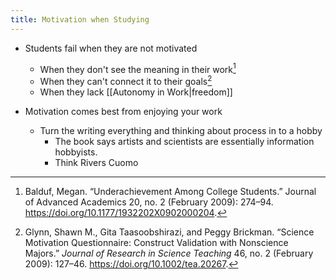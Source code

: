 ```yaml
---
title: Motivation when Studying
---
```


- Students fail when they are not motivated
    - When they don't see the meaning in their work[^1]
    - When they can't connect it to their goals[^2]
    - When they lack [[Autonomy in Work|freedom]]

- Motivation comes best from enjoying your work
    - Turn the writing everything and thinking about process in to a hobby
        - The book says artists and scientists are essentially information hobbyists.
        - Think Rivers Cuomo

[^1]: Balduf, Megan. “Underachievement Among College Students.” Journal of Advanced Academics 20, no. 2 (February 2009): 274–94. <https://doi.org/10.1177/1932202X0902000204>.
[^2]: Glynn, Shawn M., Gita Taasoobshirazi, and Peggy Brickman. “Science Motivation Questionnaire: Construct Validation with Nonscience Majors.” _Journal of Research in Science Teaching_ 46, no. 2 (February 2009): 127–46. <https://doi.org/10.1002/tea.20267>.
